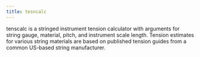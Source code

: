 ```yaml
---
title: tesncalc
---
```


tenscalc is a stringed instrument tension calculator with arguments for string gauge, material, pitch, and instrument scale length. Tension estimates for various string materials are based on published tension guides from a common US-based string manufacturer. 
